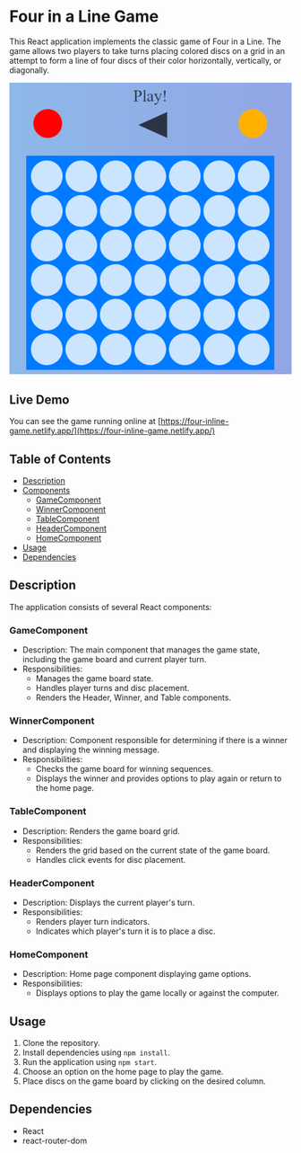 # Four in a Line Game

This React application implements the classic game of Four in a Line. The game allows two players to take turns placing colored discs on a grid in an attempt to form a line of four discs of their color horizontally, vertically, or diagonally.


![Game Screenshot](public/game-screenshot.png)


## Live Demo

You can see the game running online at [https://four-inline-game.netlify.app/](https://four-inline-game.netlify.app/)


## Table of Contents
- [Description](#description)
- [Components](#components)
  - [GameComponent](#gamecomponent)
  - [WinnerComponent](#winnercomponent)
  - [TableComponent](#tablecomponent)
  - [HeaderComponent](#headercomponent)
  - [HomeComponent](#homecomponent)
- [Usage](#usage)
- [Dependencies](#dependencies)

## Description

The application consists of several React components:

### GameComponent

- Description: The main component that manages the game state, including the game board and current player turn.
- Responsibilities:
  - Manages the game board state.
  - Handles player turns and disc placement.
  - Renders the Header, Winner, and Table components.

### WinnerComponent

- Description: Component responsible for determining if there is a winner and displaying the winning message.
- Responsibilities:
  - Checks the game board for winning sequences.
  - Displays the winner and provides options to play again or return to the home page.

### TableComponent

- Description: Renders the game board grid.
- Responsibilities:
  - Renders the grid based on the current state of the game board.
  - Handles click events for disc placement.

### HeaderComponent

- Description: Displays the current player's turn.
- Responsibilities:
  - Renders player turn indicators.
  - Indicates which player's turn it is to place a disc.

### HomeComponent

- Description: Home page component displaying game options.
- Responsibilities:
  - Displays options to play the game locally or against the computer.

## Usage

1. Clone the repository.
2. Install dependencies using `npm install`.
3. Run the application using `npm start`.
4. Choose an option on the home page to play the game.
5. Place discs on the game board by clicking on the desired column.

## Dependencies

- React
- react-router-dom
